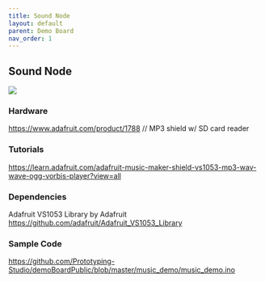 ```yaml
---
title: Sound Node
layout: default
parent: Demo Board
nav_order: 1
---
```

## Sound Node
![](../attachments/pasted-image-20240822114638.png)
### Hardware
<https://www.adafruit.com/product/1788> // MP3 shield w/ SD card reader

### Tutorials
<https://learn.adafruit.com/adafruit-music-maker-shield-vs1053-mp3-wav-wave-ogg-vorbis-player?view=all>
### Dependencies
Adafruit VS1053 Library by Adafruit
<https://github.com/adafruit/Adafruit_VS1053_Library>
### Sample Code
<https://github.com/Prototyping-Studio/demoBoardPublic/blob/master/music_demo/music_demo.ino>
